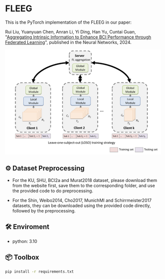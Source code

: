 # FLEEG
This is the PyTorch implementation of the FLEEG in our paper:

Rui Liu, Yuanyuan Chen, Anran Li, Yi Ding, Han Yu, Cuntai Guan, "[Aggregating Intrinsic Information to Enhance BCI Performance
through Federated Learning](https://www.sciencedirect.com/science/article/pii/S0893608024000145)", published in the Neural Networks, 2024.

<img src="FLEEG_structure.png" width="800">


## ⚙️ Dataset Preprocessing

- For the KU, SHU, BCI2a and Murat2018 dataset, please download them from the website first, save them to the corresponding folder, and use the provided code to do preprocessing.

- For the Shin, Weibo2014, Cho2017, MunichMI and Schirrmeister2017 datasets, they can be downloaded using the provided code directly, followed by the preprocessing.
  

## 🛠️ Enviroment

- python: 3.10

## 📦 Toolbox

```bash
pip install -r requirements.txt

